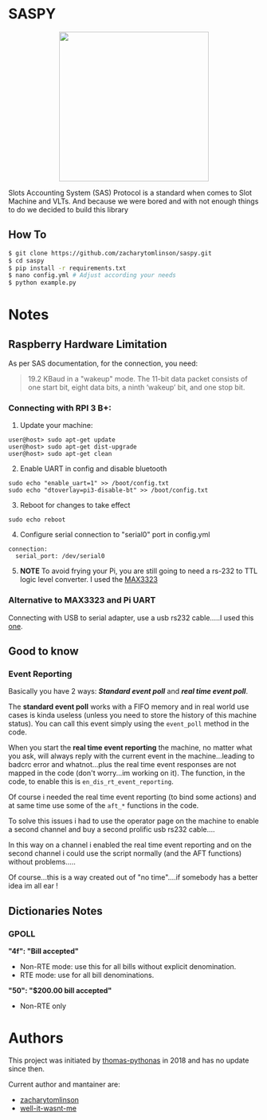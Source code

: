# SASPY
<p align="center">
<img src="https://github.com/zacharytomlinson/saspy/assets/15037424/e8a8efc8-e83f-44f9-9ca1-7543a280e6b3" width="300" height="auto">
</p>
Slots Accounting System (SAS) Protocol is a standard when comes to Slot Machine and VLTs. And because we were bored and with not enough things to do we decided to build this library

## How To
```bash
$ git clone https://github.com/zacharytomlinson/saspy.git
$ cd saspy
$ pip install -r requirements.txt
$ nano config.yml # Adjust according your needs
$ python example.py
```

# Notes
## Raspberry Hardware Limitation
As per SAS documentation, for the connection, you need:
> 19.2 KBaud in a "wakeup" mode. The 11-bit data packet consists of one start bit, eight data bits, a
> ninth ‘wakeup’ bit, and one stop bit.

### Connecting with RPI 3 B+:
1) Update your machine:
```
user@host> sudo apt-get update
user@host> sudo apt-get dist-upgrade
user@host> sudo apt-get clean
```
2) Enable UART in config and disable bluetooth
```
sudo echo "enable_uart=1" >> /boot/config.txt
sudo echo "dtoverlay=pi3-disable-bt" >> /boot/config.txt
```
3) Reboot for changes to take effect 
``` 
sudo echo reboot
```
4) Configure serial connection to "serial0" port in config.yml
```
connection:
  serial_port: /dev/serial0
```

5) **NOTE** To avoid frying your Pi, you are still going to need a rs-232 to TTL logic level converter. I used the [MAX3323](https://www.mouser.com/ProductDetail/Analog-Devices-Maxim-Integrated/MAX3323EEPE%2b?qs=CDqwynd4ZNoRwc1iI5RFww%3D%3D)

### Alternative to MAX3323 and Pi UART
Connecting with USB to serial adapter, use a usb rs232 cable.....I used this [one](https://www.amazon.com/USB-Serial-Adapter-Prolific-PL-2303/dp/B00GRP8EZU/ref=sr_1_1_sspa?dib=eyJ2IjoiMSJ9.eT7IwLbFTyi5P6wiZqvnXrIsQpdtfPz_M46xtQa_S1I6h-lpFonAvq5YC5xJqm4vO8e3APmv6ZveRIHnEk3JvZ7RPORl8CFQWSUM226Dz0JssJAFQzWxU_Rk-YZaVXY5yPT9ZX-bqG0CDKUEzPruTJWEFg-ITUZtUOwr8KLTrvxvVg-ounmiZNAaizmQvxjrTdVozOF4iRbI5UF54oqfyn1obbD9whyaS_eGnl-TRcU.CRPZSqj6-D9E9pUJExtcBxGZd89oO6OAewGmvDxATTU&dib_tag=se&keywords=prolific%2Busb%2Bto%2Bserial&qid=1705598420&sr=8-1-spons&sp_csd=d2lkZ2V0TmFtZT1zcF9hdGY&th=1).

## Good to know
### Event Reporting
Basically you have 2 ways: ***Standard event poll*** and ***real time event poll***.

The **standard event poll** works with a FIFO memory and in real world use cases is kinda useless (unless you need to store the history of this machine status). You can call this event simply using the `event_poll` method in the code.

When you start the **real time event reporting** the machine, no matter what you ask, will always reply with the current event in the machine...leading to badcrc error and whatnot...plus the real time event responses are not mapped in the code (don't worry...im working on it). The function, in the code, to enable this is `en_dis_rt_event_reporting`.

Of course i needed the real time event reporting (to bind some actions) and at same time use some of the `aft_*` functions in the code.

To solve this issues i had to use the operator page on the machine to enable a second channel and buy a second prolific usb rs232 cable....

In this way on a channel i enabled the real time event reporting and on the second channel i could use the script normally (and the AFT functions) without problems.....

Of course...this is a way created out of "no time"....if somebody has a better idea im all ear !

## Dictionaries Notes
### GPOLL
**"4f": "Bill accepted"** 
- Non-RTE mode: use this for all bills without explicit denomination. 
- RTE mode: use for all bill denominations.

**"50": "$200.00 bill accepted"**
- Non-RTE only

# Authors
This project was initiated by [thomas-pythonas](https://github.com/thomas-pythonas) in 2018 and has no update since then.

Current author and mantainer are:

- [zacharytomlinson](https://github.com/zacharytomlinson)
- [well-it-wasnt-me](https://github.com/well-it-wasnt-me)
